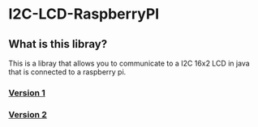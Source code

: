 # I2C-LCD-RaspberryPI

## What is this libray?
This is a libray that allows you to communicate to a I2C 16x2 LCD in java that is connected to a raspberry pi.

### <a href="https://github.com/ElectroBoy404NotFound/I2C-LCD-RaspberryPI/tree/main/v1/README.md">Version 1</a>
### <a href="https://github.com/ElectroBoy404NotFound/I2C-LCD-RaspberryPI/tree/main/v2/README.md">Version 2</a>
